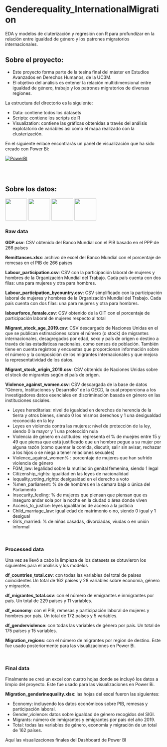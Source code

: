 # Genderequality_InternationalMigration
EDA y modelos de cluterización y regresión con R para profundizar en la relación entre igualdad de género y los patrones migratorios internacionales. 


Sobre el proyecto:
-------------------

-   Este proyecto forma parte de la tesina final del máster en Estudios Avanzados en Derechos Humanos, de la UC3M. 
-   El objetivo del análisis es entener la relación multidimensional entre igualdad de género, trabajo y los patrones migratorios de diversas regiones. 


La estructura del directorio es la siguiente: 
- Data: contiene todos los datasets
- Scripts: contiene los scripts de R
- Visualization: contiene las gráficas obtenidas a través del análisis explotatorio de variables así como el mapa realizado con la clusterización. 

En el siguiente enlace encontrarás un panel de visualización que ha sido creado con Power Bi:

<a href="https://app.powerbi.com/links/mtofbEw5LI?ctid=bcd2701c-aa9b-4d12-ba20-f3e3b83070c1&pbi_source=linkShare">
  <img src="https://camo.githubusercontent.com/d10e346678b885e7ebed0f04e8a2e0874c276520997b070623819cfea2f02d8a/68747470733a2f2f696d672e736869656c64732e696f2f62616467652f706f7765725f62692d4632433831313f7374796c653d666f722d7468652d6261646765266c6f676f3d706f7765726269266c6f676f436f6c6f723d626c61636b" alt="PowerBI">
</a>

<br><br>

Sobre los datos:
-------------------

<p float="left">
  <img src="https://github.com/PaulaPRamirez/Genderequality_InternationalMigration/assets/134306954/5d527be1-c37c-485c-936b-d3082e6cd935" height="70" />
  <img src="https://github.com/PaulaPRamirez/Genderequality_InternationalMigration/assets/134306954/1a5dcf70-9d9c-4d53-999d-ffe4edb8cb9e" height="70" />
  <img src="https://github.com/PaulaPRamirez/Genderequality_InternationalMigration/assets/134306954/ee7ace15-57ca-448f-bc60-7c1e763bb0c8" height="70" />
  <img src="https://github.com/PaulaPRamirez/Genderequality_InternationalMigration/assets/134306954/9662071b-f5c6-4702-b810-6a8dae4190ab" height="70" />
</p>

### Raw data

**GDP.csv**: CSV obtenido del Banco Mundial con el PIB basado en el PPP de 266 países

**Remittances.xlsx**: archivo de excel del Banco Mundial con el porcentaje de remesas en el PIB de 266 países

**Labour_participation.csv**: CSV con la participación laboral de mujeres y hombres de la Organización Mundial del Trabajo. Cada país cuenta con dos filas: una para mujeres y otra para hombres. 

**Labour_participation_bycountry.csv**: CSV simplificado con la participación laboral de mujeres y hombres de la Organización Mundial del Trabajo. Cada país cuenta con dos filas: una para mujeres y otra para hombres. 

**labourforce_female.csv**: CSV obtenido de la OIT con el porcentaje de participación laboral de mujeres respecto al total

**Migrant_stock_age_2019.csv**: CSV descargado de Naciones Unidas en el que se publican estimaciones sobre el número (o stock) de migrantes internacionales, desagregados por edad, sexo y país de origen o destino a través de las estadísticas nacionales, como censos de población. También tiene en cuenta registros y encuestas que proporcionan información sobre el número y la composición de los migrantes internacionales y que mejora la representatividad de los datos. 

**Migrant_stock_origin_2019.csv**: CSV obtenido de Naciones Unidas sobre el stock de migrantes según el país de origen. 

**Violence_against_women.csv**: CSV descargada de la base de datos “Género, Instituciones y Desarrollo” de la OECD, la cual proporciona a los investigadores datos esenciales en discriminación basada en género en las instituciones sociales.

- Leyes hereditarias: nivel de igualdad en derechos de herencia de la tierra y otros bienes, siendo 0 los mismos derechos y 1 una desigualdad reconocida en la ley
- Leyes en violencia contra las mujeres: nivel de protección de la ley, siendo 0 la mayor y 1 una protección nula
- Violencia de género en actitudes: representa el % de muejres entre 15 y 49 que piensa que está justificado que un hombre pegue a su mujer por alguna razón (como quemar la comida, discutir, salir sin avisar, rechazar a los hijos o se niega a tener relaciones sexuales)
- Violence_against_women% : porcentaje de mujeres que han sufrido violencia de género
- FGM_law: legalidad sobre la mutilación genital femenina, siendo 1 legal
- Citizenship_rights: igualdad en las leyes de nacionalidad 
- Iequality_voting_rights: desigualdad en el derecho a voto
- %men_parliament: % de de hombres en la camara baja o única del Parlamento 
- Insecurity_feeling: % de mujeres que piensan que piensan que es inseguro andar sola por la noche en la ciudad o área donde viven
- Access_to_justice: leyes igualitarias de acceso a la justicia
- Child_marriage_law: igual edad de matrimonio o no, siendo 0 igual y 1 desigual
- Girls_married: % de niñas casadas, divorciadas, viudas o en unión informal

<br>

### Processed data

Una vez se llevó a cabo la limpieza de los datasets se obtuvieron los siguientes para el análisis y los modelos

**df_countries_total.csv**: con todas las variables del total de países coincidentes Un total de 162 países y 28 variables sobre economía, género y migración. 

**df_migrantes_total.csv**: con el número de emigrantes e inmigrantes por país. Un total de 229 países y 11 variables. 

**df_economy**: con el PIB, remesas y participación laboral de mujeres y hombres por país. Un total de 172 países y 5 variables. 

**df_genderviolence**: con todas las variables de género por país. Un total de 175 países y 15 variables. 

**Migration_regions**: con el número de migrantes por region de destino. Este fue usado posteriormente para las visualizaciones en Power Bi. 

<br>

### Final data

Finalmente se creó un excel con cuatro hojas donde se incluyó los datos a limpio del proyecto. Este fue usado para las visualizaciones en Power Bi. 

**Migration_genderinequality.xlsx**: las hojas del excel fueron las siguientes: 

- Economy: incluyendo los datos económicos sobre PIB, remesas y participación laboral. 
- Gender_violence: datos sobre igualdad de género recogidos del SIGI. 
- Migrants: número de inmigrantes y emigrantes por país del año 2019. 
- Total: todas las variables de género, economía y migración de un total de 162 países. 



Aquí las visualizaciones finales del Dashboard de Power BI 



